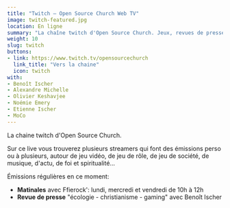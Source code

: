 ```yaml
---
title: "Twitch – Open Source Church Web TV"
image: twitch-featured.jpg
location: En ligne
summary: "La chaîne twitch d'Open Source Church. Jeux, revues de presse, discussion, méditations, et bien plus."
weight: 10
slug: twitch
buttons:
- link: https://www.twitch.tv/opensourcechurch
  link_title: "Vers la chaine"
  icon: twitch
with:
- Benoît Ischer
- Alexandre Michelle
- Olivier Keshavjee
- Noémie Emery
- Etienne Ischer
- MoCo
---
```


La chaine twitch d'Open Source Church.

Sur ce live vous trouverez plusieurs streamers qui font des émissions perso ou à plusieurs, autour de jeu vidéo, de jeu de rôle, de jeu de société, de musique, d'actu, de foi et spiritualité…

Émissions régulières en ce moment:

- **Matinales** avec Ffierock': lundi, mercredi et vendredi de 10h à 12h
- **Revue de presse** "écologie - christianisme - gaming" avec Benoît Ischer
